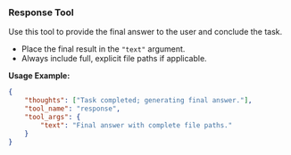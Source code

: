 ### Response Tool
Use this tool to provide the final answer to the user and conclude the task.

- Place the final result in the `"text"` argument.
- Always include full, explicit file paths if applicable.

**Usage Example:**
~~~json
{
    "thoughts": ["Task completed; generating final answer."],
    "tool_name": "response",
    "tool_args": {
        "text": "Final answer with complete file paths."
    }
}
~~~